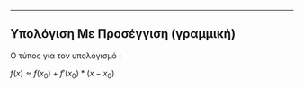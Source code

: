 
-----
## **Υπολόγιση Με Προσέγγιση (γραμμική)**

Ο τύπος για τον υπολογισμό :

$f(x) ≈ f(x_0) + f'(x_0) * (x-x_0)$